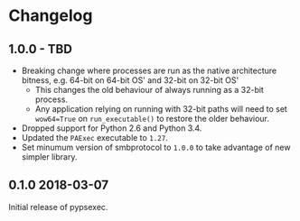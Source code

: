# Changelog

## 1.0.0 - TBD

* Breaking change where processes are run as the native architecture bitness, e.g. 64-bit on 64-bit OS' and 32-bit on 32-bit OS'
    * This changes the old behaviour of always running as a 32-bit process.
    * Any application relying on running with 32-bit paths will need to set `wow64=True` on `run_executable()` to restore the older behaviour.
* Dropped support for Python 2.6 and Python 3.4.
* Updated the `PAExec` executable to `1.27`.
* Set minumum version of smbprotocol to `1.0.0` to take advantage of new simpler library.


## 0.1.0 2018-03-07

Initial release of pypsexec.
